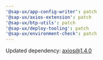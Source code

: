 ```yaml
---
'@sap-ux/app-config-writer': patch
'@sap-ux/axios-extension': patch
'@sap-ux/btp-utils': patch
'@sap-ux/deploy-tooling': patch
'@sap-ux/environment-check': patch
---
```


Updated dependency: axios@1.4.0
